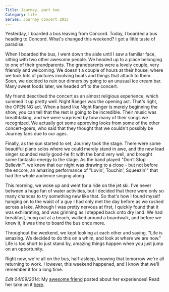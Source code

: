 ```yaml
---
Title: Journey, part two
Category: life
Series: Journey Concert 2013
---
```


Yesterday, I boarded a bus leaving from Concord. Today, I boarded a bus heading to Concord. What's changed this weekend? I got a little taste of paradise.

When I boarded the bus, I went down the aisle until I saw a familiar face, sitting with two other awesome people. We headed up to a place belonging to one of their grandparents. The grandparents were a lovely couple, very friendly and welcoming. We doesn't a couple of hours at their house, where we took lots of pictures involving boats and things that attach to them. Soon, we decided to ruin our dinners by going to an unusual ice cream bar. Many sweet foods later, we headed off to the concert.

My friend described the concert as an almost religious experience, which summed it up pretty well. Night Ranger was the opening act. That's right, the OPENING act. When a band like Night Ranger is merely beginning the show, you can tell that the rest is going to be incredible. Their music was breathtaking, and we were surprised by how many of their songs we recognized. We actually got some approving looks from some of the other concert-goers, who said that they thought that we couldn't possibly be Journey fans due to our ages.

Finally, as the sun started to set, Journey took the stage. There were some beautiful piano solos where we could merely stand in awe, and the new lead singer sounded really good-he fit with the band very well, and brought some fantastic energy to the stage. As the band played "Don't Stop Believin'", we knew that our night was drawing to a close - but not before the encore, an amazing performance of "Lovin', Touchin', Squeezin'" that had the whole audience singing along.

This morning, we woke up and went for a ride on the jet ski. I've never between a huge fan of water activities, but I decided that there were only so many chances to try something new like that. So that's how I found myself hanging on to the waist of a guy I had only met the day before as we rushed across a lake. Although I was pretty nervous at first, I quickly found that it was exhilarating, and was grinning as I stepped back onto dry land. We had breakfast, hung out at a beach, walked around a boardwalk, and before we knew it, it was time to board the bus once more.

Throughout the weekend, we kept looking at each other and saying, "Life is amazing. We decided to do this on a whim, and look at where we are now." Life is too short to just stand by, amazing things happen when you just jump on an opportunity.

Right now, we're all on the bus, half-asleep, knowing that tomorrow we're all returning to work. However, this weekend happened, and I know that we'll remember it for a long time.

_Edit 04/09/2014_: My [awesome friend] posted about her experiences! Read her take on it [here].

[awesome friend]: http://thebostonbuzz.wordpress.com/
[here]: http://thebostonbuzz.wordpress.com/2014/04/09/journey/
